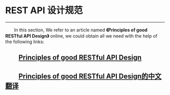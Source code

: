 # REST API 设计规范

---

&emsp;&emsp;In this section, We refer to an article named **《Principles of good RESTful API Design》** online, we could obtain all we need with the help of the following links: 

## &emsp;&emsp;[Principles of good RESTful API Design][1]

## &emsp;&emsp;[Principles of good RESTful API Design的中文翻译][2]


  [1]: https://codeplanet.io/principles-good-restful-api-design/
  [2]: https://blog.csdn.net/houjixin/article/details/54315835
  
